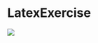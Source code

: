 # LatexExercise

<img src="https://latex.codecogs.com/svg.latex?y=\sigma=(customerName city salesRepEmployeeNumber)"/>
